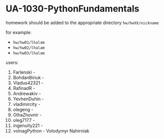 # UA-1030-PythonFundamentals

homework should be added to the appropriate directory `hw/hwXX/nickname`

for example:
* `hw/hw01/lhalam`
* `hw/hw02/lhalam`
* `hw/hw03/lhalam`

users:
1. Farlenski - 
2. BohdanBiriuk - 
3. Vladus42321 - 
4. RafinadR - 
5. Andrewakiv - 
6. YevhenDuhin - 
7. vladimircity - 
8. olegeng - 
9. OlhaZhovnir - 
10. oleg7177 - 
11. ingenuity221 - 
12. volnagPython - Volodymyr Nahirniak
